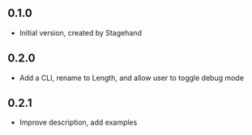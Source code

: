## 0.1.0

- Initial version, created by Stagehand

## 0.2.0

- Add a CLI, rename to Length, and allow user to toggle debug mode

## 0.2.1

- Improve description, add examples